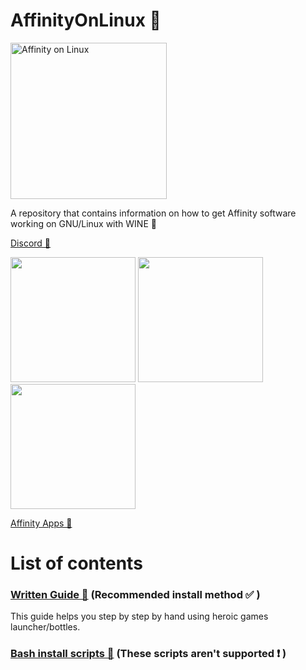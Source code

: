 # AffinityOnLinux 🌹

<img src="https://raw.githubusercontent.com/Twig6943/AffinityOnLinux/refs/heads/main/Assets/affinitytux_vectorized.svg" alt="Affinity on Linux" width="250"/>

A repository that contains information on how to get Affinity software working on GNU/Linux with WINE 🐧


[Discord 💬]()

<img src="https://github.com/user-attachments/assets/c7b70ee5-58e3-46c6-b385-7c3d02749664" width="200"/>

<img src="https://github.com/user-attachments/assets/8ea7f748-c455-4ee8-9a94-775de40dbbf3" width="200"/>

<img src="https://github.com/user-attachments/assets/96ae06f8-470b-451f-ba29-835324b5b552" width="200"/>

[Affinity Apps 📢](https://affinity.serif.com)

# List of contents

### [Written Guide 📕](https://github.com/wittywilla/AffinityOnLinux/tree/main/Guides) (Recommended install method ✅ )

This guide helps you step by step by hand using heroic games launcher/bottles.

### [Bash install scripts 🤖](https://github.com/ryzendew/AffinityOnLinux) (These scripts aren't supported ❗ )
